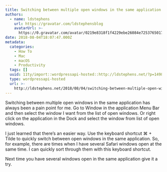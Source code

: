 ```yaml
---
title: Switching between multiple open windows in the same application
authors:
  - name: ldstephens
    url: https://gravatar.com/ldstephensblog
    avatarUrl: >-
      https://0.gravatar.com/avatar/0219e8318f1f4229ebe26084e7253765017f43ca0c631be37dc6d0b8ad6e40a4?s=96&d=identicon&r=G
date: 2018-08-04T18:07:47.000Z
metadata:
  categories:
    - How To
    - Mac
    - macOS
    - Productivity
  tags: []
  uuid: 11ty/import::wordpressapi-hosted::http://ldstephens.net/?p=1498
  type: wordpressapi-hosted
  url: >-
    http://ldstephens.net/2018/08/04/switching-between-multiple-open-windows-in-the-same-application/
---
```

Switching between multiple open windows in the same application has always been a pain point for me. Go to Window in the application Menu Bar and then select the window I want from the list of open windows. Or right click on the application in the Dock and select the window from list of open windows.

I just learned that there’s an easier way. Use the keyboard shortcut ⌘ + Tilde to quickly switch between open windows in the same application. So, for example, there are times when I have several Safari windows open at the same time. I can quickly sort through them with this keyboard shortcut.

Next time you have several windows open in the same application give it a try.